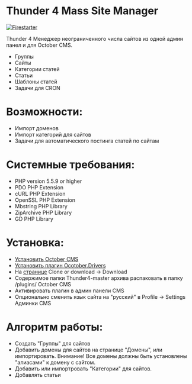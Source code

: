 # Thunder 4 Mass Site Manager

[![Firestarter](http://www.clipartbest.com/cliparts/9TR/zaX/9TRzaXMdc.png)](http://ifirestarter.ru)

Thunder 4 Менеджер неограниченного числа сайтов из одной админ панел и для October CMS.

  - Группы
  - Сайты
  - Категории статей
  - Статьи
  - Шаблоны статей
  - Задачи для CRON 

# Возможности:

  - Импорт доменов
  - Импорт категорий для сайтов
  - Задачи для автоматического постинга статей по сайтам
  
  
# Системные требования:

  - PHP version 5.5.9 or higher
  - PDO PHP Extension
  - cURL PHP Extension
  - OpenSSL PHP Extension
  - Mbstring PHP Library
  - ZipArchive PHP Library
  - GD PHP Library

# Установка:

  - [Установить Oсtober CMS](https://octobercms.info/docs/help-installation)
  - [Установить плагин Ocotober.Drivers](https://octobercms.com/plugin/october-drivers)
  - На [странице](https://github.com/FirestarterUA/Thunder4/tree/master) Clone or download -> Download
  - Содержимое папки Thunder4-master архива распаковать в папку /plugins/ October CMS
  - Активировать плагин в админ панели CMS
  - Опционально сменить язык сайта на "русский" в Profile -> Settings Админки CMS

# Алгоритм работы:

  - Создать "Группы" для сайтов
  - Добавить домены для сайтов на странице "Домены", или импортировать. Внимание! Все домены должны быть установлены "алиасами" к домену с сайтом.
  - Добавить или импортровать "Категории" для сайтов.
  - Добавлять статьи